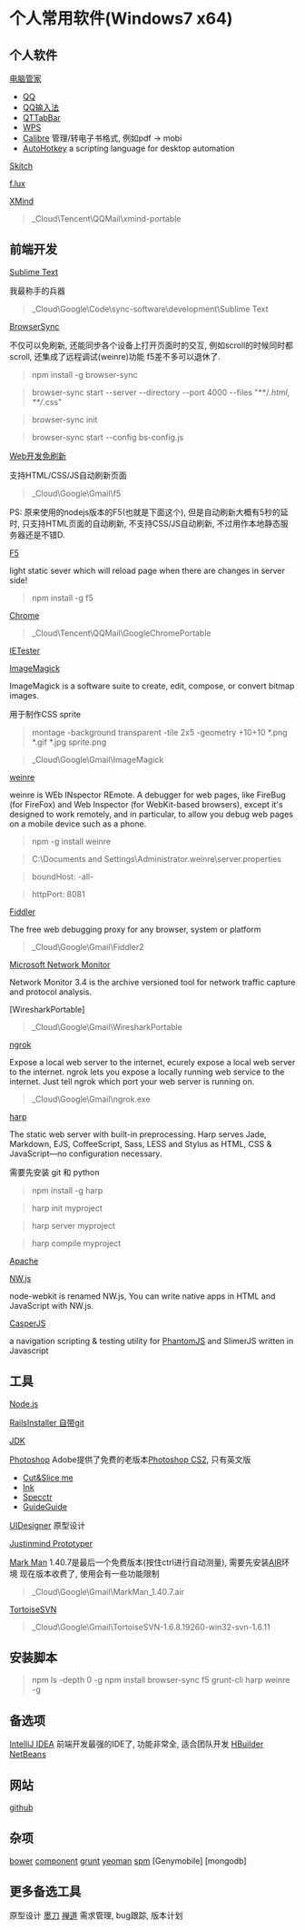 # 个人常用软件(Windows7 x64)

## 个人软件
[电脑管家](http://guanjia.qq.com/)
* [QQ](http://im.qq.com/download/)
* [QQ输入法](http://qq.pinyin.cn/)
* [QTTabBar](http://qttabbar.wikidot.com/)
* [WPS](http://www.wps.cn/product/wps2013/)
* [Calibre](http://calibre-ebook.com/) 管理/转电子书格式, 例如pdf -> mobi
* [AutoHotkey](http://www.autohotkey.com/) a scripting language for desktop automation

[Skitch](https://evernote.com/skitch/)

[f.lux](https://justgetflux.com/)

[XMind](http://www.xmind.net/)
> _Cloud\Tencent\QQMail\xmind-portable


## 前端开发
[Sublime Text](http://www.sublimetext.com/)

我最称手的兵器
> _Cloud\Google\Code\sync-software\development\Sublime Text


[BrowserSync](http://www.browsersync.io)

不仅可以免刷新, 还能同步各个设备上打开页面时的交互, 例如scroll的时候同时都scroll, 还集成了远程调试(weinre)功能
f5差不多可以退休了.
> npm install -g browser-sync

> browser-sync start --server --directory --port 4000 --files "**/*.html, **/*.css"

> browser-sync init 

> browser-sync start --config bs-config.js 


[Web开发免刷新](http://getf5.com/)

支持HTML/CSS/JS自动刷新页面
> _Cloud\Google\Gmail\f5

PS: 原来使用的nodejs版本的F5(也就是下面这个), 但是自动刷新大概有5秒的延时, 只支持HTML页面的自动刷新, 不支持CSS/JS自动刷新, 不过用作本地静态服务器还是不错D.

[F5](https://github.com/island205/f5)

light static sever which will reload page when there are changes in server side! 
> npm install -g f5


[Chrome](http://portableapps.com/apps/internet/google_chrome_portable)
> _Cloud\Tencent\QQMail\GoogleChromePortable


[IETester](http://www.my-debugbar.com/wiki/IETester/HomePage)


[ImageMagick](http://www.imagemagick.org/)

ImageMagick is a software suite to create, edit, compose, or convert bitmap images.

用于制作CSS sprite
> montage -background transparent -tile 2x5 -geometry +10+10 *.png *.gif *.jpg sprite.png

> _Cloud\Google\Gmail\ImageMagick


[weinre](http://people.apache.org/~pmuellr/weinre/)

weinre is WEb INspector REmote. A debugger for web pages, like FireBug (for FireFox) and Web Inspector (for WebKit-based browsers), except it's designed to work remotely, and in particular, to allow you debug web pages on a mobile device such as a phone.
> npm -g install weinre

> C:\Documents and Settings\Administrator\.weinre\server.properties

> boundHost:    -all-

> httpPort:     8081


[Fiddler](http://www.telerik.com/fiddler)

The free web debugging proxy for any browser, system or platform
> _Cloud\Google\Gmail\Fiddler2


[Microsoft Network Monitor](http://www.microsoft.com/en-us/download/details.aspx?id=4865)

Network Monitor 3.4 is the archive versioned tool for network traffic capture and protocol analysis. 


[WiresharkPortable]
> _Cloud\Google\Gmail\WiresharkPortable 


[ngrok](https://ngrok.com/)

Expose a local web server to the internet, ecurely expose a local web server to the internet.
ngrok lets you expose a locally running web service to the internet. Just tell ngrok which port your web server is running on. 
> _Cloud\Google\Gmail\ngrok.exe

[harp](  http://harpjs.com/)  

The static web server with built-in preprocessing. Harp serves Jade, Markdown, EJS, CoffeeScript, Sass, LESS and Stylus as HTML, CSS & JavaScript—no configuration necessary.

需要先安装 git 和 python
> npm install -g harp

> harp init myproject

> harp server myproject

> harp compile myproject

[Apache](http://httpd.apache.org/)

[NW.js](https://github.com/nwjs/nw.js/)

node-webkit is renamed NW.js, You can write native apps in HTML and JavaScript with NW.js. 

[CasperJS](http://casperjs.org/)

a navigation scripting & testing utility for [PhantomJS](http://phantomjs.org/) and SlimerJS written in Javascript


## 工具
[Node.js](http://nodejs.org/)

[RailsInstaller 自带git](http://railsinstaller.org/)

[JDK](http://www.oracle.com/technetwork/java/javase/downloads/index.html) 

[Photoshop]( https://helpx.adobe.com/creative-suite/kb/cs2-product-downloads.html)
Adobe提供了免费的老版本[Photoshop CS2](http://download.adobe.com/pub/adobe/magic/creativesuite/CS2_EOL/PHSP/PhSp_CS2_English.exe), 只有英文版 
* [Cut&Slice me](http://www.cutandslice.me/)
* [Ink](http://ink.chrometaphore.com/)
* [Specctr](https://www.specctr.com/buy)
* [GuideGuide](http://guideguide.me/)

[UIDesigner](http://uid.cdc.tencent.com/) 
原型设计

[Justinmind Prototyper](http://www.justinmind.com/)

[Mark Man](http://getmarkman.com/) 
1.40.7是最后一个免费版本(按住ctrl进行自动测量), 需要先安装[AIR]( https://get.adobe.com/air/)环境
现在版本收费了, 使用会有一些功能限制
> _Cloud\Google\Gmail\MarkMan_1.40.7.air

[TortoiseSVN](http://tortoisesvn.net/)
> _Cloud\Google\Gmail\TortoiseSVN-1.6.8.19260-win32-svn-1.6.11



## 安装脚本
> npm ls -depth 0 -g
> npm install browser-sync f5 grunt-cli harp weinre -g



## 备选项
[IntelliJ IDEA](https://www.jetbrains.com/idea/)
前端开发最强的IDE了, 功能非常全, 适合团队开发 
[HBuilder](http://dcloud.io/)
[NetBeans]( https://netbeans.org/downloads/6.8/index.html)


## 网站
[github](https://github.com/ufologist)





## 杂项
[bower](http://bower.io/)
[component]( http://component.github.io/)
[grunt]()
[yeoman]()
[spm]()
[Genymobile]
[mongodb]


## 更多备选工具
原型设计
[墨刀](https://modao.io/workspace)
[禅道](http://www.zentao.net/)
需求管理, bug跟踪, 版本计划
